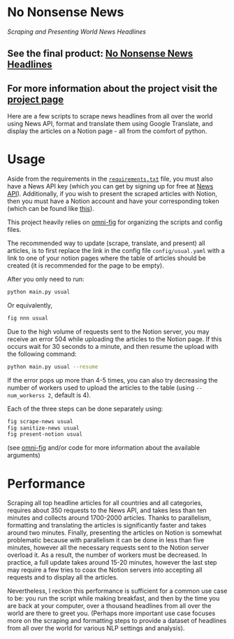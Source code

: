 # No Nonsense News
*Scraping and Presenting World News Headlines*

## See the final product: [No Nonsense News Headlines](https://nnn.felixludos.com)

## For more information about the project visit the [project page](https://www.notion.so/felixleeb/No-Nonsense-News-0ecebf66967147dda6a96b549c7a73d1)

Here are a few scripts to scrape news headlines from all over the world using News API, format and translate them using Google Translate, and display the articles on a Notion page - all from the comfort of python.

# Usage

Aside from the requirements in the [`requirements.txt`](https://github.com/felixludos/nnn/blob/master/requirements.txt) file, you must also have a News API key (which you can get by signing up for free at [News API](https://newsapi.org/)). Additionally, if you wish to present the scraped articles with Notion, then you must have a Notion account and have your corresponding token (which can be found like [this](https://www.redgregory.com/notion/2020/6/15/9zuzav95gwzwewdu1dspweqbv481s5)).

This project heavily relies on [omni-fig](https://github.com/felixludos/omni-fig) for organizing the scripts and config files.

The recommended way to update (scrape, translate, and present) all articles, is to first replace the link in the config file `config/usual.yaml` with a link to one of your notion pages where the table of articles should be created (it is recommended for the page to be empty).

After you only need to run:

```bash
python main.py usual
```

Or equivalently,

```bash
fig nnn usual
```

Due to the high volume of requests sent to the Notion server, you may receive an error 504 while uploading the articles to the Notion page. If this occurs wait for 30 seconds to a minute, and then resume the upload with the following command:

```bash
python main.py usual --resume
```

If the error pops up more than 4-5 times, you can also try decreasing the number of workers used to upload the articles to the table (using `--num_workerss 2`, default is 4).

Each of the three steps can be done separately using:

```bash
fig scrape-news usual
fig sanitize-news usual
fig present-notion usual
```

(see [omni-fig](https://github.com/felixludos/omni-fig) and/or code for more information about the available arguments)

# Performance

Scraping all top headline articles for all countries and all categories, requires about 350 requests to the News API, and takes less than ten minutes and collects around 1700-2000 articles. Thanks to parallelism, formatting and translating the articles is significantly faster and takes around two minutes. Finally, presenting the articles on Notion is somewhat problematic because with parallelism it can be done in less than five minutes, however all the necessary requests sent to the Notion server overload it. As a result, the number of workers must be decreased. In practice, a full update takes around 15-20 minutes, however the last step may require a few tries to coax the Notion servers into accepting all requests and to display all the articles.

Nevertheless, I reckon this performance is sufficient for a common use case to be: you run the script while making breakfast, and then by the time you are back at your computer, over a thousand headlines from all over the world are there to greet you. (Perhaps more important use case focuses more on the scraping and formatting steps to provide a dataset of headlines from all over the world for various NLP settings and analysis).

